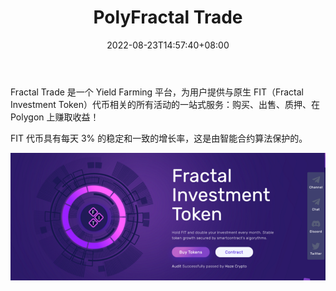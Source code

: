﻿---
title: "PolyFractal Trade"
description: "Fractal Trade 是一个 Yield Farming 平台，为用户提供与原生 FIT（Fractal Investment Token）代币相关的所有活动的一站式服务：购买、出售、质押、在 Polygon 上赚取收益！"
date: 2022-08-23T14:57:40+08:00
lastmod: 2022-08-23T14:57:40+08:00
draft: false
authors: ["Simon"]
featuredImage: "polyfractal-trade.png"
tags: ["High risk","PolyFractal Trade"]
categories: ["nfts"]
nfts: ["High risk"]
blockchain: ""
website: "https://fractal.trade/"
twitter: "https://twitter.com/Fractal_T"
discord: "https://discord.com/invite/w4ws65R85j"
telegram: "https://t.me/fractal_group"
github: ""
youtube: ""
twitch: ""
facebook: ""
instagram: ""
reddit: ""
medium: "https://medium.com/@fractal.trade"
steam: ""
gitbook: ""
googleplay: ""
appstore: ""
status: "Live"
weight: 
lightgallery: true
toc: true
pinned: false
recommend: false
recommend1: false
---
Fractal Trade 是一个 Yield Farming 平台，为用户提供与原生 FIT（Fractal Investment Token）代币相关的所有活动的一站式服务：购买、出售、质押、在 Polygon 上赚取收益！

FIT 代币具有每天 3% 的稳定和一致的增长率，这是由智能合约算法保护的。

![配图](0_rueSCickXN6aJUg_.png)